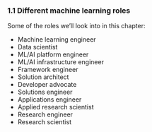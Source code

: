 ### 1.1 Different machine learning roles

Some of the roles we’ll look into in this chapter:

*   Machine learning engineer
*   Data scientist
*   ML/AI platform engineer
*   ML/AI infrastructure engineer
*   Framework engineer
*   Solution architect
*   Developer advocate
*   Solutions engineer
*   Applications engineer
*   Applied research scientist
*   Research engineer
*   Research scientist